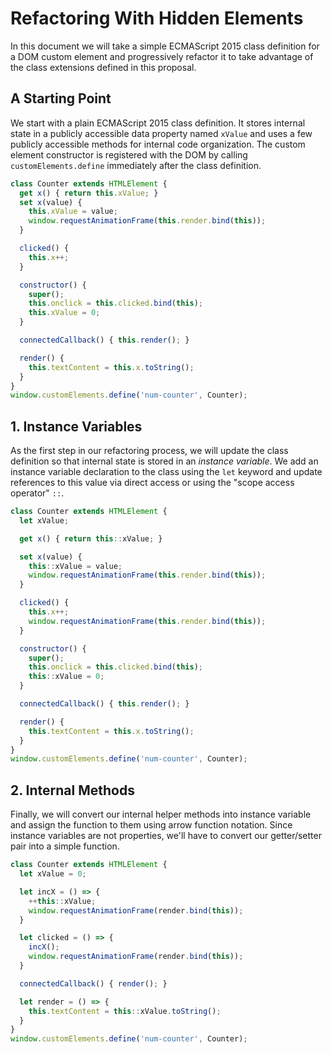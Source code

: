 # Refactoring With Hidden Elements

In this document we will take a simple ECMAScript 2015 class definition for a DOM custom element and progressively refactor it to take advantage of the class extensions defined in this proposal.

## A Starting Point

We start with a plain ECMAScript 2015 class definition. It stores internal state in a publicly accessible data property named `xValue` and uses a few publicly accessible methods for internal code organization. The custom element constructor is registered with the DOM by calling `customElements.define` immediately after the class definition.

```js
class Counter extends HTMLElement {
  get x() { return this.xValue; }
  set x(value) {
    this.xValue = value;
    window.requestAnimationFrame(this.render.bind(this));
  }

  clicked() {
    this.x++;
  }

  constructor() {
    super();
    this.onclick = this.clicked.bind(this);
    this.xValue = 0;
  }

  connectedCallback() { this.render(); }

  render() {
    this.textContent = this.x.toString();
  }
}
window.customElements.define('num-counter', Counter);
```

## 1. Instance Variables

As the first step in our refactoring process, we will update the class definition so that internal state is stored in an *instance variable*. We add an instance variable declaration to the class using the `let` keyword and update references to this value via direct access or using the "scope access operator" `::`.

```js
class Counter extends HTMLElement {
  let xValue;

  get x() { return this::xValue; }

  set x(value) {
    this::xValue = value;
    window.requestAnimationFrame(this.render.bind(this));
  }

  clicked() {
    this.x++;
    window.requestAnimationFrame(this.render.bind(this));
  }

  constructor() {
    super();
    this.onclick = this.clicked.bind(this);
    this::xValue = 0;
  }

  connectedCallback() { this.render(); }

  render() {
    this.textContent = this.x.toString();
  }
}
window.customElements.define('num-counter', Counter);
```

## 2. Internal Methods

Finally, we will convert our internal helper methods into instance variable and assign the function to them using arrow function notation. Since instance variables are not properties, we'll have to convert our getter/setter pair into a simple function.

```js
class Counter extends HTMLElement {
  let xValue = 0;

  let incX = () => {
    ++this::xValue;
    window.requestAnimationFrame(render.bind(this));
  }

  let clicked = () => {
    incX();
    window.requestAnimationFrame(render.bind(this));
  }

  connectedCallback() { render(); }

  let render = () => {
    this.textContent = this::xValue.toString();
  }
}
window.customElements.define('num-counter', Counter);
```
